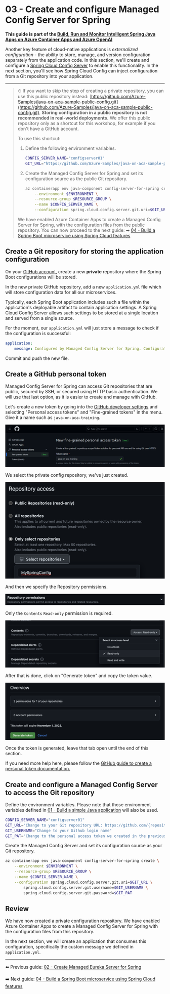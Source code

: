 # 03 - Create and configure Managed Config Server for Spring

__This guide is part of the [Build, Run and Monitor Intelligent Spring Java Apps on Azure Container Apps and Azure OpenAI](../README.md)__

Another key feature of cloud-native applications is *externalized configuration* - the ability to store, manage, and version configuration separately from the application code. In this section, we'll create and configure a [Spring Cloud Config Server](https://spring.io/projects/spring-cloud-config) to enable this functionality. In the next section, you'll see how Spring Cloud Config can inject configuration from a Git repository into your application.

---

> ⏱ If you want to skip the step of creating a private repository, you can use this public repository instead: [https://github.com/Azure-Samples/java-on-aca-sample-public-config.git](https://github.com/Azure-Samples/java-on-aca-sample-public-config.git). __Storing configuration in a public repository is not recommended in real-world deployments.__ We offer this public repository only as a shortcut for this workshop, for example if you don't have a GitHub account.
>
> To use this shortcut:
>  1. Define the following environment variables.
>     ```bash
>     CONFIG_SERVER_NAME="configserver01"
>     GIT_URL="https://github.com/Azure-Samples/java-on-aca-sample-public-config.git"
>     ```
>  2. Create the Managed Config Server for Spring and set its configuration source as the public Git repository.
>     ```bash
>     az containerapp env java-component config-server-for-spring create \
>         --environment $ENVIRONMENT \
>         --resource-group $RESOURCE_GROUP \
>         --name $CONFIG_SERVER_NAME \
>         --configuration spring.cloud.config.server.git.uri=$GIT_URL
>     ```
>  
>  We have enabled Azure Container Apps to create a Managed Config Server for Spring, with the configuration files from the public repository. You can now proceed to the next guide: 
>  ➡ [04 - Build a Spring Boot microservice using Spring Cloud features](../04-build-a-spring-boot-microservice-using-spring-cloud-features/README.md)

## Create a Git repository for storing the application configuration

On your [GitHub account](https://github.com), create a new **private** repository where the Spring Boot configurations will be stored.

In the new private GitHub repository, add a new `application.yml` file which will store configuration data for all our microservices.

Typically, each Spring Boot application includes such a file within the application's deployable artifact to contain application settings. A Spring Cloud Config Server allows such settings to be stored at a single location and served from a single source.

For the moment, our `application.yml` will just store a message to check if the configuration is successful:

```yaml
application:
    message: Configured by Managed Config Server for Spring. Configuration in private repository.
```

Commit and push the new file.

## Create a GitHub personal token

Managed Config Server for Spring can access Git repositories that are public, secured by SSH, or secured using HTTP basic authentication. We will use that last option, as it is easier to create and manage with GitHub.

Let's create a new token by going into the [GitHub developer settings](https://github.com/settings/apps) and selecting "Personal access tokens" and "Fine-grained tokens" in the menu. Give it a name such as `java-on-aca-training`.

![GitHub personal access token](media/01-github-personal-access-token.png)

We select the private config repository, we've just created.

![GitHub private config repository selection](media/02-github-token-select-repositories.png)

And then we specify the Repository permissions.

![GitHub repository permission](media/03-github-repo-permission.png)

Only the `Contents` `Read-only` permission is required.

![GitHub Content Read-only permission](media/04-github-repo-permission-content-readonly.png)

After that is done, click on "Generate token" and copy the token value.

![GitHub generate token](media/05-github-generate-token.png)

Once the token is generated, leave that tab open until the end of this section.

If you need more help here, please follow the [GitHub guide to create a personal token documentation.](https://help.github.com/en/articles/creating-a-personal-access-token-for-the-command-line)

## Create and configure a Managed Config Server to access the Git repository

Define the environment variables. Please note that those environment variables defined in [01 - Build a simple Java application](../01-build-a-simple-java-application/README.md) will also be used.

```bash
CONFIG_SERVER_NAME="configserver01"
GIT_URL="Change to your Git repository URL: https://github.com/{repository}.git"
GIT_USERNAME="Change to your Github login name"
GIT_PAT="Change to the personal access token we created in the previous section"
```

Create the Managed Config Server and set its configuration source as your Git repository.

```bash
az containerapp env java-component config-server-for-spring create \
    --environment $ENVIRONMENT \
    --resource-group $RESOURCE_GROUP \
    --name $CONFIG_SERVER_NAME \
    --configuration spring.cloud.config.server.git.uri=$GIT_URL \
        spring.cloud.config.server.git.username=$GIT_USERNAME \
        spring.cloud.config.server.git.password=$GIT_PAT
```

## Review

We have now created a private configuration repository. We have enabled Azure Container Apps to create a Managed Config Server for Spring with the configuration files from this repository.

In the next section, we will create an application that consumes this configuration, specifically the custom message we defined in `application.yml`.

---

⬅️ Previous guide: [02 - Create Managed Eureka Server for Spring](../02-create-managed-eureka-server-for-spring/README.md)

➡️ Next guide: [04 - Build a Spring Boot microservice using Spring Cloud features](../04-build-a-spring-boot-microservice-using-spring-cloud-features/README.md)
